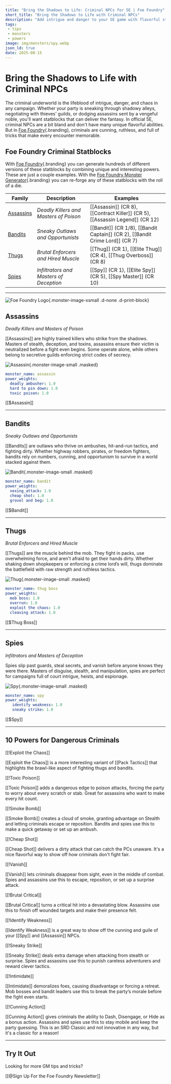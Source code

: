 ```yaml
---
title: "Bring the Shadows to Life: Criminal NPCs for 5E | Foe Foundry"
short_title: "Bring the Shadows to Life with Criminal NPCs"
description: "Add intrigue and danger to your 5E game with flavorful statblocks for assassins, bandits, thugs, and spies—packed with unique powers and encounter tips"
tags:
 - tips
 - monsters
 - powers
image: img/monsters/spy.webp
json_ld: true
date: 2025-08-15
---
```


# Bring the Shadows to Life with Criminal NPCs

The criminal underworld is the lifeblood of intrigue, danger, and chaos in any campaign. Whether your party is sneaking through shadowy alleys, negotiating with thieves' guilds, or dodging assassins sent by a vengeful noble, you'll want statblocks that can deliver the fantasy. In official 5E, criminal NPCs are a bit bland and don't have many unique flavorful abilities. But in [Foe Foundry](../index.md){.branding}, criminals are cunning, ruthless, and full of tricks that make every encounter memorable.

## Foe Foundry Criminal Statblocks

With [Foe Foundry](./index.md){.branding} you can generate hundreds of different versions of these statblocks by combining unique and interesting powers. These are just a couple examples. With the [Foe Foundry Monster Generator](../generate/index.md){.branding} you can re-forge any of these statblocks with the roll of a die.

| Family      | Description | Examples |
|-------------|-------------|----------|
| [Assassins](../monsters/assassin.md) | *Deadly Killers and Masters of Poison* | [[Assassin]] (CR 8), [[Contract Killer]] (CR 5), [[Assassin Legend]] (CR 12) |
| [Bandits](../monsters/bandit.md)     | *Sneaky Outlaws and Opportunists*      | [[Bandit]] (CR 1/8), [[Bandit Captain]] (CR 2), [[Bandit Crime Lord]] (CR 7) |
| [Thugs](../monsters/thug.md)         | *Brutal Enforcers and Hired Muscle*    | [[Thug]] (CR 1), [[Elite Thug]] (CR 4), [[Thug Overboss]] (CR 8) |
| [Spies](../monsters/spy.md)          | *Infiltrators and Masters of Deception*| [[Spy]] (CR 1), [[Elite Spy]] (CR 5), [[Spy Master]] (CR 10) |

---

![Foe Foundry Logo](../img/icons/favicon.webp){.monster-image-xsmall .d-none .d-print-block}

<div class="break-after"></div>

## Assassins

*Deadly Killers and Masters of Poison*

[[Assassins]] are highly trained killers who strike from the shadows. Masters of stealth, deception, and toxins, assassins ensure their victim is neutralized before a fight even begins. Some operate alone, while others belong to secretive guilds enforcing strict codes of secrecy.

![Assassin](../img/monsters/assassin.webp){.monster-image-small .masked}

```yaml
monster_name: assassin
power_weights:
  deadly ambusher: 1.0
  hard to pin down: 1.0
  toxic poison: 1.0
```

[[$Assassin]]

---

<div class="break-after"></div>

## Bandits

*Sneaky Outlaws and Opportunists*

[[Bandits]] are outlaws who thrive on ambushes, hit-and-run tactics, and fighting dirty. Whether highway robbers, pirates, or freedom fighters, bandits rely on numbers, cunning, and opportunism to survive in a world stacked against them.

![Bandit](../img/monsters/bandit.webp){.monster-image-small .masked}

```yaml
monster_name: bandit
power_weights:
  vexing_attack: 1.0
  cheap shot: 1.0
  grovel and beg: 1.0
```

[[$Bandit]]

---

<div class="break-after"></div>

## Thugs

*Brutal Enforcers and Hired Muscle*

[[Thugs]] are the muscle behind the mob. They fight in packs, use overwhelming force, and aren't afraid to get their hands dirty. Whether shaking down shopkeepers or enforcing a crime lord’s will, thugs dominate the battlefield with raw strength and ruthless tactics.

![Thug](../img/monsters/thug.webp){.monster-image-small .masked}

```yaml
monster_name: thug boss
power_weights:
  mob boss: 1.0
  overrun: 1.0
  exploit the chaos: 1.0
  cleaving attack: 1.0
```

[[$Thug Boss]]

---

<div class="break-after"></div>

## Spies

*Infiltrators and Masters of Deception*

Spies slip past guards, steal secrets, and vanish before anyone knows they were there. Masters of disguise, stealth, and manipulation, spies are perfect for campaigns full of court intrigue, heists, and espionage.

![Spy](../img/monsters/spy.webp){.monster-image-small .masked}

```yaml
monster_name: spy
power_weights:
   identify weakness: 1.0
   sneaky strike: 1.0
```

[[$Spy]]

---

<div class="break-after"></div>

## 10 Powers for Dangerous Criminals

[[!Exploit the Chaos]]

[[Exploit the Chaos]] is a more interesting variant of [[Pack Tactics]] that highlights the brawl-like aspect of fighting thugs and bandits.

[[!Toxic Poison]]

[[Toxic Poison]] adds a dangerous edge to poison attacks, forcing the party to worry about every scratch or stab. Great for assassins who want to make every hit count.

[[!Smoke Bomb]]

[[Smoke Bomb]] creates a cloud of smoke, granting advantage on Stealth and letting criminals escape or reposition. Bandits and spies use this to make a quick getaway or set up an ambush.

<div class="break-after"></div>

[[!Cheap Shot]]

[[Cheap Shot]] delivers a dirty attack that can catch the PCs unaware. It's a nice flavorful way to show off how criminals don't fight fair.

[[!Vanish]]

[[Vanish]] lets criminals disappear from sight, even in the middle of combat. Spies and assassins use this to escape, reposition, or set up a surprise attack.

[[!Brutal Critical]]

[[Brutal Critical]] turns a critical hit into a devastating blow. Assassins use this to finish off wounded targets and make their presence felt.

[[!Identify Weakness]]

[[Identify Weakness]] is a great way to show off the cunning and guile of your [[Spy]] and [[Assassin]] NPCs.

<div class="break-after"></div>

[[!Sneaky Strike]]

[[Sneaky Strike]] deals extra damage when attacking from stealth or surprise. Spies and assassins use this to punish careless adventurers and reward clever tactics.

[[!Intimidate]]

[[Intimidate]] demoralizes foes, causing disadvantage or forcing a retreat. Mob bosses and bandit leaders use this to break the party’s morale before the fight even starts.

[[!Cunning Action]]

[[Cunning Action]] gives criminals the ability to Dash, Disengage, or Hide as a bonus action. Assassins and spies use this to stay mobile and keep the party guessing. This is an SRD Classic and not innovative in any way, but it's a classic for a reason!

---

<div class="break-after"></div>

## Try It Out

<generator-showcase monster-key="assassin"></generator-showcase>

Looking for more GM tips and tricks?

[[@Sign Up For the Foe Foundry Newsletter]]

